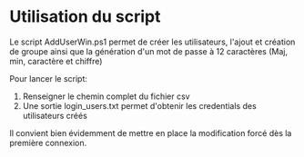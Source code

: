 # Utilisation du script

Le script AddUserWin.ps1 permet de créer les utilisateurs, l'ajout et création de groupe ainsi que la génération d'un mot de passe à 12 caractères (Maj, min, caractère et chiffre)

Pour lancer le script:

1. Renseigner le chemin complet du fichier csv
2. Une sortie login_users.txt permet d'obtenir les credentials des utilisateurs créés

Il convient bien évidemment de mettre en place la modification forcé dès la première connexion.